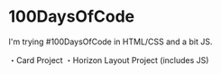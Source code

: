 # 100DaysOfCode

I'm trying #100DaysOfCode in HTML/CSS and a bit JS.

・Card Project
・Horizon Layout Project (includes JS)
